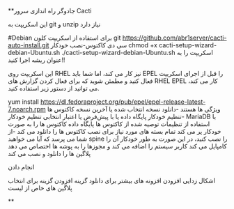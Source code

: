**جادوگر راه اندازی سرور Cacti

این اسکریپت به git و unzip نیاز دارد

#Debian برای استفاده از اسکریپت
کلون git https://github.com/abr1server/cacti-auto-install.git
سی دی کاکتوس-نصب خودکار
chmod +x cacti-setup-wizard-debian-Ubuntu.sh
./cacti-setup-wizard-debian-Ubuntu.sh
اسکریپت را به عنوان ریشه اجرا کنید!!

این اسکریپت روی RHEL نیز کار می کند، اما شما باید EPEL را قبل از اجرای اسکریپت فعال کنید و مطمئن شوید که برای فعال کردن گزارش های RHEL EPEL کار می کند، می توانید از دستور زیر استفاده کنید.

yum install https://dl.fedoraproject.org/pub/epel/epel-release-latest-7.noarch.rpm
ویژگی ها هستند
-دانلود نسخه انتخاب شده یا آخرین نسخه کاکتوس ها
-تنظیم خودکار پایگاه داده یا با پیش‌فرض یا اعتبار انتخابی
تنظیم خودکار MariaDB با استفاده از تنظیمات توصیه شده از کاکتوس ها
پایگاه داده کاکتوس ها را به صورت خودکار پر می کند
تمام بسته های مورد نیاز برای نصب کاکتوس ها را دانلود می کند
-از شما می پرسد که آیا می خواهید spine را نصب کنید، در این صورت به طور خودکار آن را کامپایل می کند
کاربر سیستم را اضافه می کند و مجوزها را به پوشه ها اختصاص می دهد
پلاگین ها را دانلود و نصب می کند

انجام دادن

اشکال زدایی افزودن افزونه های بیشتر برای دانلود گزینه
افزودن گزینه برای انتخاب پلاگین های خاص از لیست

**

